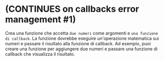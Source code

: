# (CONTINUES on callbacks error management #1)


Crea una funzione che accetta `due numeri` come argomenti e `una funzione di callback`. 
La funzione dovrebbe eseguire un'operazione matematica sui numeri e passare il risultato alla funzione di callback. 
Ad esempio, puoi creare una funzione per aggiungere due numeri e passare una funzione di callback che visualizza il risultato.